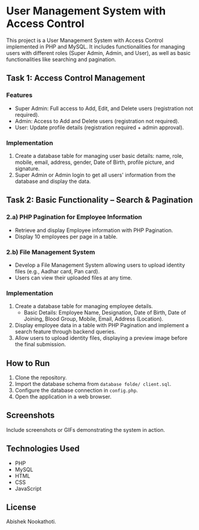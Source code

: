 # User Management System with Access Control

This project is a User Management System with Access Control implemented in PHP and MySQL. It includes functionalities for managing users with different roles (Super Admin, Admin, and User), as well as basic functionalities like searching and pagination.

## Task 1: Access Control Management

### Features

- Super Admin: Full access to Add, Edit, and Delete users (registration not required).
- Admin: Access to Add and Delete users (registration not required).
- User: Update profile details (registration required + admin approval).

### Implementation

1. Create a database table for managing user basic details: name, role, mobile, email, address, gender, Date of Birth, profile picture, and signature.
2. Super Admin or Admin login to get all users' information from the database and display the data.

## Task 2: Basic Functionality – Search & Pagination

### 2.a) PHP Pagination for Employee Information

- Retrieve and display Employee information with PHP Pagination.
- Display 10 employees per page in a table.

### 2.b) File Management System

- Develop a File Management System allowing users to upload identity files (e.g., Aadhar card, Pan card).
- Users can view their uploaded files at any time.

### Implementation

1. Create a database table for managing employee details.
   - Basic Details: Employee Name, Designation, Date of Birth, Date of Joining, Blood Group, Mobile, Email, Address (Location).
2. Display employee data in a table with PHP Pagination and implement a search feature through backend queries.
3. Allow users to upload identity files, displaying a preview image before the final submission.

## How to Run

1. Clone the repository.
2. Import the database schema from `database folde/ client.sql`.
3. Configure the database connection in `config.php`.
4. Open the application in a web browser.

## Screenshots

Include screenshots or GIFs demonstrating the system in action.

## Technologies Used

- PHP
- MySQL
- HTML
- CSS
- JavaScript

## License

Abishek Nookathoti.
